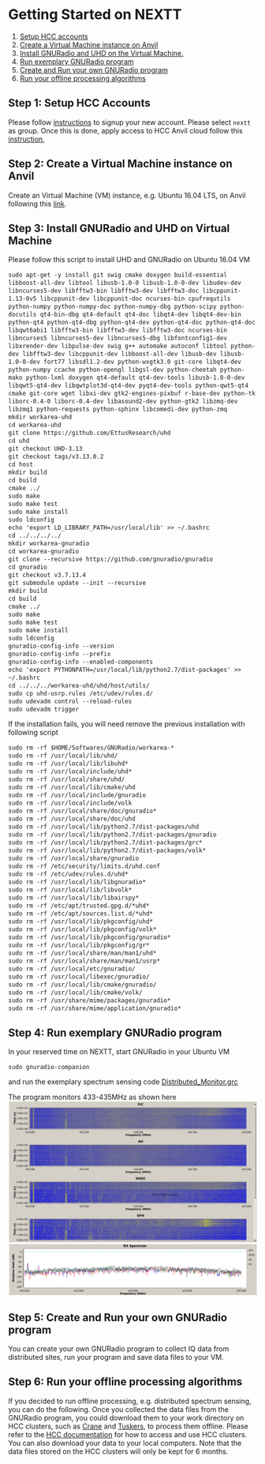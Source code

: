 # Getting Started on NEXTT

1. [Setup HCC accounts](#account)
2. [Create a Virtual Machine instance on Anvil](#anvil)
3. [Install GNURadio and UHD on the Virtual Machine.](#install)
4. [Run exemplary GNURadio program](#example)
5. [Create and Run your own GNURadio program](#program)
6. [Run your offline processing algorithms](#process)

## Step 1: Setup HCC Accounts <a name="account" class="anchor"></a>
Please follow [instructions](https://hcc.unl.edu/new-user-request) to signup your new account. Please select ```nextt``` as group. Once this is done, apply access to HCC Anvil cloud follow this [instruction](https://hcc.unl.edu/request-anvil-access),

## Step 2: Create a Virtual Machine instance on Anvil <a name="anvil" class="anchor"></a>
Create an Virtual Machine (VM) instance, e.g. Ubuntu 16.04 LTS, on Anvil following this [link](https://hcc-docs.unl.edu/display/HCCDOC/Anvil%3A+HCC%27s+Cloud). 

## Step 3: Install GNURadio and UHD on Virtual Machine <a name="install" class="anchor"></a>
Please follow this script to install UHD and GNURadio on Ubuntu 16.04 VM

```
sudo apt-get -y install git swig cmake doxygen build-essential libboost-all-dev libtool libusb-1.0-0 libusb-1.0-0-dev libudev-dev libncurses5-dev libfftw3-bin libfftw3-dev libfftw3-doc libcppunit-1.13-0v5 libcppunit-dev libcppunit-doc ncurses-bin cpufrequtils python-numpy python-numpy-doc python-numpy-dbg python-scipy python-docutils qt4-bin-dbg qt4-default qt4-doc libqt4-dev libqt4-dev-bin python-qt4 python-qt4-dbg python-qt4-dev python-qt4-doc python-qt4-doc libqwt6abi1 libfftw3-bin libfftw3-dev libfftw3-doc ncurses-bin libncurses5 libncurses5-dev libncurses5-dbg libfontconfig1-dev libxrender-dev libpulse-dev swig g++ automake autoconf libtool python-dev libfftw3-dev libcppunit-dev libboost-all-dev libusb-dev libusb-1.0-0-dev fort77 libsdl1.2-dev python-wxgtk3.0 git-core libqt4-dev python-numpy ccache python-opengl libgsl-dev python-cheetah python-mako python-lxml doxygen qt4-default qt4-dev-tools libusb-1.0-0-dev libqwt5-qt4-dev libqwtplot3d-qt4-dev pyqt4-dev-tools python-qwt5-qt4 cmake git-core wget libxi-dev gtk2-engines-pixbuf r-base-dev python-tk liborc-0.4-0 liborc-0.4-dev libasound2-dev python-gtk2 libzmq-dev libzmq1 python-requests python-sphinx libcomedi-dev python-zmq
mkdir workarea-uhd
cd workarea-uhd
git clone https://github.com/EttusResearch/uhd
cd uhd
git checkout UHD-3.13
git checkout tags/v3.13.0.2
cd host
mkdir build
cd build
cmake ../
sudo make
sudo make test
sudo make install
sudo ldconfig
echo 'export LD_LIBRARY_PATH=/usr/local/lib' >> ~/.bashrc
cd ../../../../
mkdir workarea-gnuradio
cd workarea-gnuradio
git clone --recursive https://github.com/gnuradio/gnuradio
cd gnuradio
git checkout v3.7.13.4
git submodule update --init --recursive
mkdir build
cd build
cmake ../
sudo make
sudo make test
sudo make install
sudo ldconfig
gnuradio-config-info --version
gnuradio-config-info --prefix
gnuradio-config-info --enabled-components
echo 'export PYTHONPATH=/usr/local/lib/python2.7/dist-packages' >> ~/.bashrc
cd ../../../workarea-uhd/uhd/host/utils/
sudo cp uhd-usrp.rules /etc/udev/rules.d/
sudo udevadm control --reload-rules
sudo udevadm trigger

```

If the installation fails, you will need remove the previous installation with following script

```
sudo rm -rf $HOME/Softwares/GNURadio/workarea-*
sudo rm -rf /usr/local/lib/uhd/
sudo rm -rf /usr/local/lib/libuhd*
sudo rm -rf /usr/local/include/uhd*
sudo rm -rf /usr/local/share/uhd/
sudo rm -rf /usr/local/lib/cmake/uhd
sudo rm -rf /usr/local/include/gnuradio
sudo rm -rf /usr/local/include/volk
sudo rm -rf /usr/local/share/doc/gnuradio*
sudo rm -rf /usr/local/share/doc/uhd
sudo rm -rf /usr/local/lib/python2.7/dist-packages/uhd
sudo rm -rf /usr/local/lib/python2.7/dist-packages/gnuradio
sudo rm -rf /usr/local/lib/python2.7/dist-packages/grc*
sudo rm -rf /usr/local/lib/python2.7/dist-packages/volk*
sudo rm -rf /usr/local/share/gnuradio
sudo rm -rf /etc/security/limits.d/uhd.conf
sudo rm -rf /etc/udev/rules.d/uhd*
sudo rm -rf /usr/local/lib/libgnuradio*
sudo rm -rf /usr/local/lib/libvolk*
sudo rm -rf /usr/local/lib/libairspy*
sudo rm -rf /etc/apt/trusted.gpg.d/*uhd*
sudo rm -rf /etc/apt/sources.list.d/*uhd*
sudo rm -rf /usr/local/lib/pkgconfig/uhd*
sudo rm -rf /usr/local/lib/pkgconfig/volk*
sudo rm -rf /usr/local/lib/pkgconfig/gnuradio*
sudo rm -rf /usr/local/lib/pkgconfig/gr*
sudo rm -rf /usr/local/share/man/man1/uhd*
sudo rm -rf /usr/local/share/man/man1/usrp*
sudo rm -rf /usr/local/etc/gnuradio/
sudo rm -rf /usr/local/libexec/gnuradio/
sudo rm -rf /usr/local/lib/cmake/gnuradio/
sudo rm -rf /usr/local/lib/cmake/volk/
sudo rm -rf /usr/share/mime/packages/gnuradio*
sudo rm -rf /usr/share/mime/application/gnuradio*

```

## Step 4: Run exemplary GNURadio program  <a name="example" class="anchor"></a>
In your reserved time on NEXTT, start GNURadio in your Ubuntu VM
```
sudo gnuradio-companion
```
and run the exemplary spectrum sensing code [Distributed_Monitor.grc](./Distributed_Monitor.grc)

The program monitors 433-435MHz as shown here
![Waterfall](./waterfall_433.png)
![Spectrum](./spectrum_433.png)

## Step 5: Create and Run your own GNURadio program <a name="program" class="anchor"></a>
You can create your own GNURadio program to collect IQ data from distributed sites, run your program and save data files to your VM. 

## Step 6: Run your offline processing algorithms  <a name="process" class="anchor"></a>
If you decided to run offline processing, e.g. distributed spectrum sensing, you can do the following. Once you collected the data files from the GNURadio program, you could download them to your work directory on HCC clusters, such as [Crane](crane.unl.edu) and [Tuskers](tuskers.unl.edu), to process them offline. Please refer to the [HCC documentation](https://hcc-docs.unl.edu/display/HCCDOC/HCC+Documentation) for how to access and use HCC clusters. You can also download your data to your local computers. Note that the data files stored on the HCC clusters will only be kept for 6 months.
